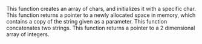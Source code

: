 This function creates an array of chars, and initializes it with a specific char.
This function returns a pointer to a newly allocated space in memory, which contains a copy of the string given as a parameter.
This function concatenates two strings.
This function  returns a pointer to a 2 dimensional array of integers.
